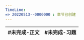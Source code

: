 ```yaml
---
TimeLine: 
=> 20220513--0000000 : 章节已创建
---
```

| #未完成-正文 | #未完成-习题 |
| ------------ | ------------ |

